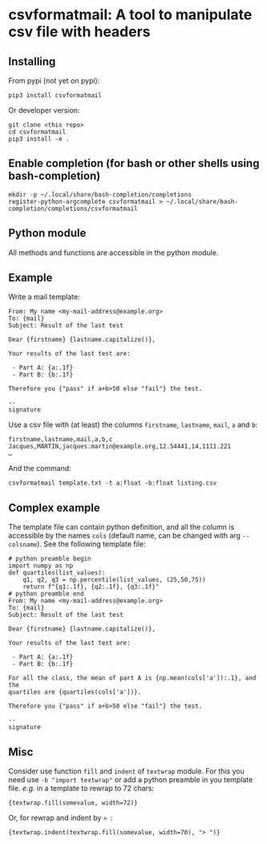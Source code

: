 # csvformatmail: A tool to manipulate csv file with headers

## Installing

From pypi (not yet on pypi):

```
pip3 install csvformatmail
```

Or developer version:

```
git clone <this repo>
cd csvformatmail
pip3 install -e .
```

## Enable completion (for bash or other shells using bash-completion)

```
mkdir -p ~/.local/share/bash-completion/completions
register-python-argcomplete csvformatmail > ~/.local/share/bash-completion/completions/csvformatmail
```

## Python module

All methods and functions are accessible in the python module.

## Example

Write a mail template:

```
From: My name <my-mail-address@example.org>
To: {mail}
Subject: Result of the last test

Dear {firstname} {lastname.capitalize()},

Your results of the last test are:

 - Part A: {a:.1f}
 - Part B: {b:.1f}

Therefore you {"pass" if a+b>50 else "fail"} the test.

-- 
signature
```

Use a csv file with (at least) the columns `firstname`, `lastname`, `mail`, `a`
and `b`:

```
firstname,lastname,mail,a,b,c
Jacques,MARTIN,jacques.martin@example.org,12.54441,14,1111.221
…
```

And the command:

```
csvformatmail template.txt -t a:float -b:float listing.csv
```

## Complex example

The template file can contain python definition, and all the column is
accessible by the names `cols` (default name, can be changed with arg
`--colsname`). See the following template file:

```
# python preamble begin
import numpy as np
def quartiles(list_values):
    q1, q2, q3 = np.percentile(list_values, (25,50,75))
    return f"{q1:.1f}, {q2:.1f}, {q3:.1f}"
# python preamble end
From: My name <my-mail-address@example.org>
To: {mail}
Subject: Result of the last test

Dear {firstname} {lastname.capitalize()},

Your results of the last test are:

 - Part A: {a:.1f}
 - Part B: {b:.1f}

For all the class, the mean of part A is {np.mean(cols['a']):.1}, and the
quartiles are {quartiles(cols['a'])}.

Therefore you {"pass" if a+b>50 else "fail"} the test.

-- 
signature
```

## Misc

Consider use function `fill` and `indent` of `textwrap` module. For this you
need use `-b "import textwrap"` or add a python preamble in you template file.
_e.g._ in a template to rewrap to 72 chars:

```
{textwrap.fill(somevalue, width=72)}
```

Or, for rewrap and indent by `> `:

```
{textwrap.indent(textwrap.fill(somevalue, width=70), "> ")}
```
